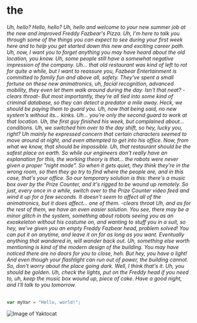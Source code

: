 # the
###### Uh, hello? Hello, hello? Uh, hello and welcome to your new summer job at the new and improved Freddy Fazbear's Pizza. Uh, I'm here to talk you through some of the things you can expect to see during your first week here and to help you get started down this new and exciting career path. Uh, now, I want you to forget anything you may have heard about the old location, you know. Uh, some people still have a somewhat negative impression of the company. Uh... that old restaurant was kind of left to rot for quite a while, but I want to reassure you, Fazbear Entertainment is committed to family fun and above all, safety. They've spent a small fortune on these new animatronics, uh, facial recognition, advanced mobility, they even let them walk around during the day. Isn't that neat? -clears throat- But most importantly, they're all tied into some kind of criminal database, so they can detect a predator a mile away. Heck, we should be paying them to guard you. Uh, now that being said, no new system's without its... kinks. Uh... you're only the second guard to work at that location. Uh, the first guy finished his week, but complained about... conditions. Uh, we switched him over to the day shift, so hey, lucky you, right? Uh mainly he expressed concern that certain characters seemed to move around at night, and even attempted to get into his office. Now, from what we know, that should be impossible. Uh, that restaurant should be the safest place on earth. So while our engineers don't really have an explanation for this, the working theory is that... the robots were never given a proper "night mode". So when it gets quiet, they think they're in the wrong room, so then they go try to find where the people are, and in this case, that's your office. So our temporary solution is this: there's a music box over by the Prize Counter, and it's rigged to be wound up remotely. So just, every once in a while, switch over to the Prize Counter video feed and wind it up for a few seconds. It doesn't seem to affect all of the animatronics, but it does affect... one of them. -clears throat Uh, and as for the rest of them, we have an even easier solution. You see, there may be a minor glitch in the system, something about robots seeing you as an exoskeleton without his costume on, and wanting to stuff you in a suit, so hey, we've given you an empty Freddy Fazbear head, problem solved! You can put it on anytime, and leave it on for as long as you want. Eventually anything that wandered in, will wander back out. Uh, something else worth mentioning is kind of the modern design of the building. You may have noticed there are no doors for you to close, heh. But hey, you have a light! And even though your flashlight can run out of power, the building cannot. So, don't worry about the place going dark. Well, I think that's it. Uh, you should be golden. Uh, check the lights, put on the Freddy head if you need to, uh, keep the music box wound up, piece of cake. Have a good night, and I'll talk to you tomorrow.
``` javascript
var myVar = "Hello, world!";
```

![Image of Yaktocat](https://octodex.github.com/images/yaktocat.png)
